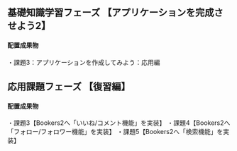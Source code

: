 ## 基礎知識学習フェーズ 【アプリケーションを完成させよう2】

#### 配置成果物
・課題3：アプリケーションを作成してみよう：応用編


## 応用課題フェーズ 【復習編】

#### 配置成果物
・課題3【Bookers2へ「いいね/コメント機能」を実装】
・課題4【Bookers2へ「フォロー/フォロワー機能」を実装】
・課題5【Bookers2へ「検索機能」を実装】